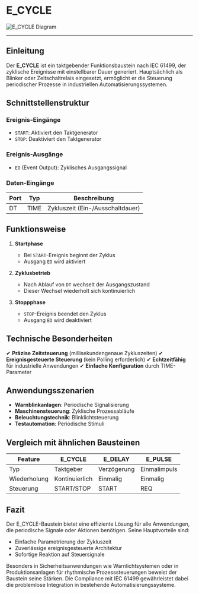 # E_CYCLE

![E_CYCLE Diagram](https://user-images.githubusercontent.com/113907471/204306660-9e93e9cc-10f0-4d51-829f-229ee64a1227.png)

* * * * * * * * * *

## Einleitung
Der **E_CYCLE** ist ein taktgebender Funktionsbaustein nach IEC 61499, der zyklische Ereignisse mit einstellbarer Dauer generiert. Hauptsächlich als Blinker oder Zeitschaltrelais eingesetzt, ermöglicht er die Steuerung periodischer Prozesse in industriellen Automatisierungssystemen.

## Schnittstellenstruktur

### **Ereignis-Eingänge**
- `START`: Aktiviert den Taktgenerator
- `STOP`: Deaktiviert den Taktgenerator

### **Ereignis-Ausgänge**
- `EO` (Event Output): Zyklisches Ausgangssignal

### **Daten-Eingänge**
| Port | Typ | Beschreibung |
|------|-----|-------------|
| DT   | TIME | Zykluszeit (Ein-/Ausschaltdauer) |

## Funktionsweise

1. **Startphase**
   - Bei `START`-Ereignis beginnt der Zyklus
   - Ausgang `EO` wird aktiviert

2. **Zyklusbetrieb**
   - Nach Ablauf von `DT` wechselt der Ausgangszustand
   - Dieser Wechsel wiederholt sich kontinuierlich

3. **Stoppphase**
   - `STOP`-Ereignis beendet den Zyklus
   - Ausgang `EO` wird deaktiviert

## Technische Besonderheiten

✔ **Präzise Zeitsteuerung** (millisekundengenaue Zykluszeiten)
✔ **Ereignisgesteuerte Steuerung** (kein Polling erforderlich)
✔ **Echtzeitfähig** für industrielle Anwendungen
✔ **Einfache Konfiguration** durch TIME-Parameter

## Anwendungsszenarien

- **Warnblinkanlagen**: Periodische Signalisierung
- **Maschinensteuerung**: Zyklische Prozessabläufe
- **Beleuchtungstechnik**: Blinklichtsteuerung
- **Testautomation**: Periodische Stimuli

## Vergleich mit ähnlichen Bausteinen

| Feature | E_CYCLE | E_DELAY | E_PULSE |
|---------|---------|---------|---------|
| Typ | Taktgeber | Verzögerung | Einmalimpuls |
| Wiederholung | Kontinuierlich | Einmalig | Einmalig |
| Steuerung | START/STOP | START | REQ |

## Fazit

Der E_CYCLE-Baustein bietet eine effiziente Lösung für alle Anwendungen, die periodische Signale oder Aktionen benötigen. Seine Hauptvorteile sind:

- Einfache Parametrierung der Zykluszeit
- Zuverlässige ereignisgesteuerte Architektur
- Sofortige Reaktion auf Steuersignale

Besonders in Sicherheitsanwendungen wie Warnlichtsystemen oder in Produktionsanlagen für rhythmische Prozesssteuerungen beweist der Baustein seine Stärken. Die Compliance mit IEC 61499 gewährleistet dabei die problemlose Integration in bestehende Automatisierungssysteme.